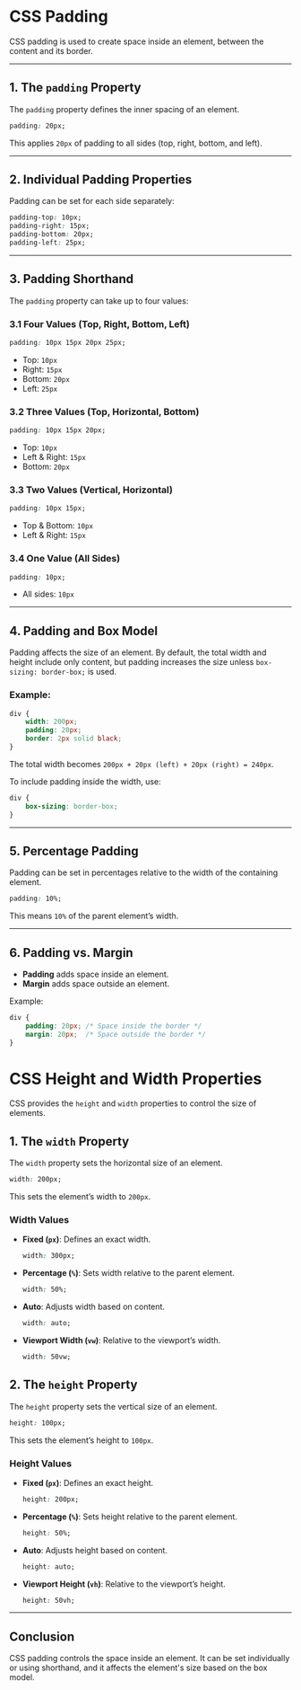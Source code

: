 # CSS Padding

CSS padding is used to create space inside an element, between the content and its border.

---

## 1. The `padding` Property
The `padding` property defines the inner spacing of an element.
```css
padding: 20px;
```
This applies `20px` of padding to all sides (top, right, bottom, and left).

---

## 2. Individual Padding Properties
Padding can be set for each side separately:
```css
padding-top: 10px;
padding-right: 15px;
padding-bottom: 20px;
padding-left: 25px;
```

---

## 3. Padding Shorthand
The `padding` property can take up to four values:

### 3.1 Four Values (Top, Right, Bottom, Left)
```css
padding: 10px 15px 20px 25px;
```
- Top: `10px`
- Right: `15px`
- Bottom: `20px`
- Left: `25px`

### 3.2 Three Values (Top, Horizontal, Bottom)
```css
padding: 10px 15px 20px;
```
- Top: `10px`
- Left & Right: `15px`
- Bottom: `20px`

### 3.3 Two Values (Vertical, Horizontal)
```css
padding: 10px 15px;
```
- Top & Bottom: `10px`
- Left & Right: `15px`

### 3.4 One Value (All Sides)
```css
padding: 10px;
```
- All sides: `10px`

---

## 4. Padding and Box Model
Padding affects the size of an element. By default, the total width and height include only content, but padding increases the size unless `box-sizing: border-box;` is used.

### Example:
```css
div {
    width: 200px;
    padding: 20px;
    border: 2px solid black;
}
```
The total width becomes `200px + 20px (left) + 20px (right) = 240px`.

To include padding inside the width, use:
```css
div {
    box-sizing: border-box;
}
```

---

## 5. Percentage Padding
Padding can be set in percentages relative to the width of the containing element.
```css
padding: 10%;
```
This means `10%` of the parent element’s width.

---

## 6. Padding vs. Margin
- **Padding** adds space inside an element.
- **Margin** adds space outside an element.

Example:
```css
div {
    padding: 20px; /* Space inside the border */
    margin: 20px;  /* Space outside the border */
}
```
# CSS Height and Width Properties

CSS provides the `height` and `width` properties to control the size of elements.

## 1. The `width` Property
The `width` property sets the horizontal size of an element.
```css
width: 200px;
```
This sets the element’s width to `200px`.

### Width Values
- **Fixed (`px`)**: Defines an exact width.
  ```css
  width: 300px;
  ```
- **Percentage (`%`)**: Sets width relative to the parent element.
  ```css
  width: 50%;
  ```
- **Auto**: Adjusts width based on content.
  ```css
  width: auto;
  ```
- **Viewport Width (`vw`)**: Relative to the viewport’s width.
  ```css
  width: 50vw;
  ```

## 2. The `height` Property
The `height` property sets the vertical size of an element.
```css
height: 100px;
```
This sets the element’s height to `100px`.

### Height Values
- **Fixed (`px`)**: Defines an exact height.
  ```css
  height: 200px;
  ```
- **Percentage (`%`)**: Sets height relative to the parent element.
  ```css
  height: 50%;
  ```
- **Auto**: Adjusts height based on content.
  ```css
  height: auto;
  ```
- **Viewport Height (`vh`)**: Relative to the viewport’s height.
  ```css
  height: 50vh;
  ```

---

## Conclusion
CSS padding controls the space inside an element. It can be set individually or using shorthand, and it affects the element's size based on the box model.
